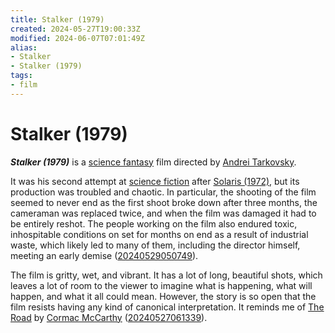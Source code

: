 ```yaml
---
title: Stalker (1979)
created: 2024-05-27T19:00:33Z
modified: 2024-06-07T07:01:49Z
alias:
- Stalker
- Stalker (1979)
tags:
- film
---
```


# Stalker (1979)

_**Stalker (1979)**_ is a [science fantasy](../notes/science-fantasy.md) film directed by [Andrei Tarkovsky](andrei-tarkovsky.md).

It was his second attempt at [science fiction](../tags/science-fiction.md) after [Solaris (1972)](solaris.md), but its production was troubled and chaotic. In particular, the shooting of the film seemed to never end as the first shoot broke down after three months, the cameraman was replaced twice, and when the film was damaged it had to be entirely reshot. The people working on the film also endured toxic, inhospitable conditions on set for months on end as a result of industrial waste, which likely led to many of them, including the director himself, meeting an early demise ([20240529050749](../entries/20240529050749.md)).

The film is gritty, wet, and vibrant. It has a lot of long, beautiful shots, which leaves a lot of room to the viewer to imagine what is happening, what will happen, and what it all could mean. However, the story is so open that the film resists having any kind of canonical interpretation. It reminds me of [The Road](the-road.md) by [Cormac McCarthy](cormac-mccarthy.md) ([20240527061339](../entries/20240527061339.md)).
